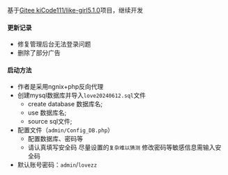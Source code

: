 基于[Gitee kiCode111/like-girl5.1.0](https://gitee.com/kiCode111/LikeGirl_5.1.0)项目，继续开发

#### 更新记录
- 修复管理后台无法登录问题
- 删除了部分广告

#### 启动方法
- 作者是采用ngnix+php反向代理
- 创建mysql数据库并导入`love20240612.sql`文件
    - create database 数据库名;
    - use 数据库名;
    - source sql文件;
- 配置文件（`admin/Config_DB.php`）
    - 配置数据库、密码等
    - 请认真填写安全码 尽量设置的`复杂难以猜测` 修改密码等敏感信息需输入安全码
- 默认账号密码：`admin`/`lovezz`